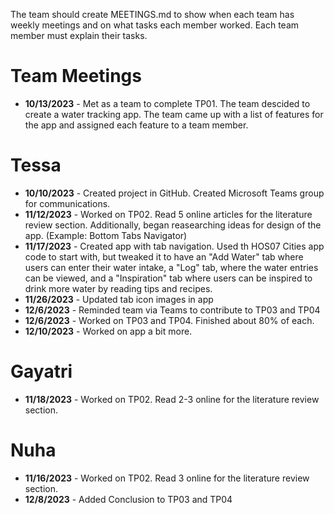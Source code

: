 The team should create MEETINGS.md to show when each team has weekly meetings and on what tasks each member worked. Each team member must explain their tasks. 

# Team Meetings
- **10/13/2023** - Met as a team to complete TP01. The team descided to create a water tracking app. The team came up with a list of features for the app and assigned each feature to a team member.

# Tessa
- **10/10/2023** - Created project in GitHub. Created Microsoft Teams group for communications.
- **11/12/2023** - Worked on TP02. Read 5 online articles for the literature review section. Additionally, began reasearching ideas for design of the app. (Example: Bottom Tabs Navigator)
- **11/17/2023** - Created app with tab navigation. Used th HOS07 Cities app code to start with, but tweaked it to have an "Add Water" tab where users can enter their water intake, a "Log" tab, where the water entries can be viewed, and a "Inspiration" tab where users can be inspired to drink more water by reading tips and recipes.
- **11/26/2023** - Updated tab icon images in app
- **12/6/2023** - Reminded team via Teams to contribute to TP03 and TP04
- **12/6/2023** - Worked on TP03 and TP04. Finished about 80% of each.
- **12/10/2023** - Worked on app a bit more.

# Gayatri
- **11/18/2023** - Worked on TP02. Read 2-3 online for the literature review section.

# Nuha
- **11/16/2023** - Worked on TP02. Read 3 online for the literature review section.
- **12/8/2023** - Added Conclusion to TP03 and TP04
